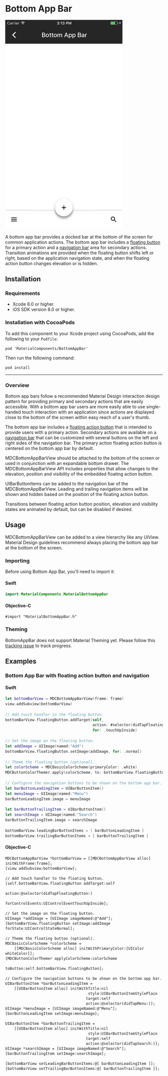 <!--docs:
title: "Bottom App Bar"
layout: detail
section: components
excerpt: "Bottom app bar provides a bar at the bottom of the screen with primary action and navigation buttons."
icon_id: bottom_app_bar
path: /catalog/bottomappbar/
api_doc_root: true
-->

# Bottom App Bar

<div class="article__asset article__asset--screenshot">
  <img src="docs/assets/bottomappbar.png" alt="Text Fields" width="375">
</div>

A bottom app bar provides a docked bar at the bottom of the screen for common application actions. The bottom app bar includes a <a href="https://material.io/components/ios/catalog/buttons/api-docs/Classes/MDCFloatingButton.html">floating button</a> for a primary action and a <a href="https://material.io/components/ios/catalog/flexible-headers/navigation-bars/">navigation bar</a> area for secondary actions. Transition animations are provided when the floating button shifts left or right, based on the application navigation state, and when the floating action button changes elevation or is hidden.

## Installation

### Requirements

- Xcode 8.0 or higher.
- iOS SDK version 8.0 or higher.

### Installation with CocoaPods

To add this component to your Xcode project using CocoaPods, add the following to your `Podfile`:

~~~
pod 'MaterialComponents/BottomAppBar'
~~~

Then run the following command:

~~~ bash
pod install
~~~

- - -

### Overview

Bottom app bars follow a recommended Material Design interaction design pattern for providing primary and secondary actions that are easily accessible. With a bottom app bar users are more easily able to use single-handed touch interaction with an application since actions are displayed close to the bottom of the screen within easy reach of a user's thumb.

The bottom app bar includes a <a href="https://material.io/components/ios/catalog/buttons/api-docs/Classes/MDCFloatingButton.html">floating action button</a> that is intended to provide users with a primary action. Secondary actions are available on a <a href="https://material.io/components/ios/catalog/flexible-headers/navigation-bars/">navigation bar</a> that can be customized with several buttons on the left and right sides of the navigation bar. The primary action floating action button is centered on the bottom app bar by default.

MDCBottomAppBarView should be attached to the bottom of the screen or used in conjunction with an expandable bottom drawer. The MDCBottomAppBarView API includes properties that allow changes to the elevation, position and visibility of the embedded floating action button.

UIBarButtonItems can be added to the navigation bar of the MDCBottomAppBarView. Leading and trailing navigation items will be shown and hidden based on the position of the floating action button.

Transitions between floating action button position, elevation and visibility states are animated by default, but can be disabled if desired.

## Usage

MDCBottomAppBarView can be added to a view hierarchy like any UIView. Material Design guidelines recommend always placing the bottom app bar at the bottom of the screen.

### Importing

Before using Bottom App Bar, you'll need to import it:

<!--<div class="material-code-render" markdown="1">-->
#### Swift

``` swift
import MaterialComponents.MaterialBottomAppBar
```

#### Objective-C

``` objc
#import "MaterialBottomAppBar.h"
```
<!--</div>-->

### Theming

BottomAppBar does not support Material Theming yet. Please follow this [tracking issue](https://www.pivotaltracker.com/story/show/157095394) to track progress. 

## Examples

### Bottom App Bar with floating action button and navigation

<!--<div class="material-code-render" markdown="1">-->
#### Swift

``` swift
let bottomBarView = MDCBottomAppBarView(frame: frame)
view.addSubview(bottomBarView)

// Add touch handler to the floating button.
bottomBarView.floatingButton.addTarget(self,
                                       action: #selector(didTapFloatingButton(_:)),
                                       for: .touchUpInside)

// Set the image on the floating button.
let addImage = UIImage(named:"Add")
bottomBarView.floatingButton.setImage(addImage, for: .normal)

// Theme the floating button (optional).
let colorScheme = MDCBasicColorScheme(primaryColor: .white)
MDCButtonColorThemer.apply(colorScheme, to: bottomBarView.floatingButton)

// Configure the navigation buttons to be shown on the bottom app bar.
let barButtonLeadingItem = UIBarButtonItem()
let menuImage = UIImage(named:"Menu")
barButtonLeadingItem.image = menuImage

let barButtonTrailingItem = UIBarButtonItem()
let searchImage = UIImage(named:"Search")
barButtonTrailingItem.image = searchImage

bottomBarView.leadingBarButtonItems = [ barButtonLeadingItem ]
bottomBarView.trailingBarButtonItems = [ barButtonTrailingItem ]
```

#### Objective-C

``` objc
MDCBottomAppBarView *bottomBarView = [[MDCBottomAppBarView alloc] initWithFrame:frame];
[view addSubview:bottomBarView];

// Add touch handler to the floating button.
[self.bottomBarView.floatingButton addTarget:self
                                      action:@selector(didTapFloatingButton:)
                            forControlEvents:UIControlEventTouchUpInside];

// Set the image on the floating button.
UIImage *addImage = [UIImage imageNamed:@"Add"];
[bottomBarView.floatingButton setImage:addImage forState:UIControlStateNormal];

// Theme the floating button (optional).
MDCBasicColorScheme *colorScheme =
    [[MDCBasicColorScheme alloc] initWithPrimaryColor:[UIColor whiteColor]];
[MDCButtonColorThemer applyColorScheme:colorScheme
                              toButton:self.bottomBarView.floatingButton];

// Configure the navigation buttons to be shown on the bottom app bar.
UIBarButtonItem *barButtonLeadingItem =
    [[UIBarButtonItem alloc] initWithTitle:nil
                                     style:UIBarButtonItemStylePlain
                                    target:self
                                    action:@selector(didTapMenu:)];
UIImage *menuImage = [UIImage imageNamed:@"Menu"];
[barButtonLeadingItem setImage:menuImage];

UIBarButtonItem *barButtonTrailingItem =
    [[UIBarButtonItem alloc] initWithTitle:nil
                                     style:UIBarButtonItemStylePlain
                                    target:self
                                    action:@selector(didTapSearch:)];
UIImage *searchImage = [UIImage imageNamed:@"Search"];
[barButtonTrailingItem setImage:searchImage];

[bottomBarView setLeadingBarButtonItems:@[ barButtonLeadingItem ]];
[bottomBarView setTrailingBarButtonItems:@[ barButtonTrailingItem ]];
```

<!--</div>-->

